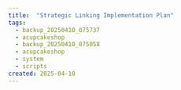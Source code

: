 ```yaml
---
title:  "Strategic Linking Implementation Plan"
tags:
  - backup_20250410_075737
  - acupcakeshop
  - backup_20250410_075058
  - acupcakeshop
  - system
  - scripts
created: 2025-04-10
---
```



